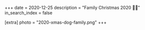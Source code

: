 +++
date = 2020-12-25
description = "Family Christmas 2020 🎄🎅"
in_search_index = false

[extra]
photo = "2020-xmas-dog-family.png"
+++
